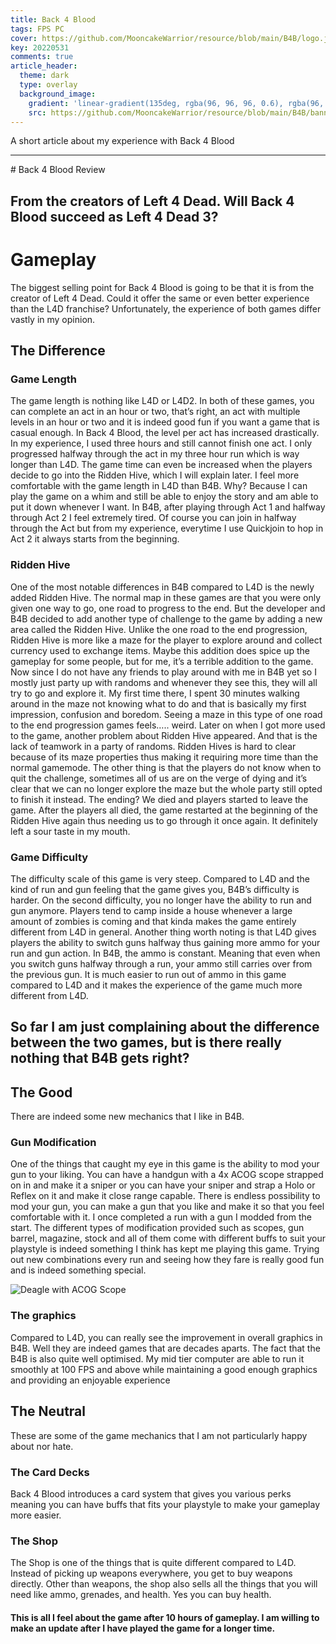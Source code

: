 ```yaml
---
title: Back 4 Blood
tags: FPS PC
cover: https://github.com/MooncakeWarrior/resource/blob/main/B4B/logo.jpg?raw=true
key: 20220531
comments: true
article_header:
  theme: dark
  type: overlay
  background_image:
    gradient: 'linear-gradient(135deg, rgba(96, 96, 96, 0.6), rgba(96, 96, 96, 0.6))'
    src: https://github.com/MooncakeWarrior/resource/blob/main/B4B/banner.jpeg?raw=true
---
```

A short article about my experience with Back 4 Blood

<!--more-->
<hr>
# Back 4 Blood Review


## From the creators of Left 4 Dead. Will Back 4 Blood succeed as Left 4 Dead 3?


# Gameplay

The biggest selling point for Back 4 Blood is going to be that it is from the creator of Left 4 Dead. Could it offer the same or even better experience than the L4D franchise? Unfortunately, the experience of both games differ vastly in my opinion.


## The Difference


### Game Length

The game length is nothing like L4D or L4D2. In both of these games, you can complete an act in an hour or two, that’s right, an act with multiple levels in an hour or two and it is indeed good fun if you want a game that is casual enough. In Back 4 Blood, the level per act has increased drastically. In my experience, I used three hours and still cannot finish one act. I only progressed halfway through the act in my three hour run which is way longer than L4D. The game time can even be increased when the players decide to go into the Ridden Hive, which I will explain later. I feel more comfortable with the game length in L4D than B4B. Why? Because I can play the game on a whim and still be able to enjoy the story and am able to put it down whenever I want. In B4B, after playing through Act 1 and halfway through Act 2 I feel extremely tired. Of course you can join in halfway through the Act but from my experience, everytime I use Quickjoin to hop in Act 2 it always starts from the beginning. 


### Ridden Hive

One of the most notable differences in B4B compared to L4D is the newly added Ridden Hive. The normal map in these games are that you were only given one way to go, one road to progress to the end. But the developer and B4B decided to add another type of challenge to the game by adding a new area called the Ridden Hive. Unlike the one road to the end progression, Ridden Hive is more like a maze for the player to explore around and collect currency used to exchange items. Maybe this addition does spice up the gameplay for some people, but for me, it’s a terrible addition to the game. Now since I do not have any friends to play around with me in B4B yet so I mostly just party up with randoms and whenever they see this, they will all try to go and explore it. My first time there, I spent 30 minutes walking around in the maze not knowing what to do and that is basically my first impression, confusion and boredom. Seeing a maze in this type of one road to the end progression games feels….. weird. Later on when I got more used to the game, another problem about Ridden Hive appeared. And that is the lack of teamwork in a party of randoms. Ridden Hives is hard to clear because of its maze properties thus making it requiring more time than the normal gamemode. The other thing is that the players do not know when to quit the challenge, sometimes all of us are on the verge of dying and it’s clear that we can no longer explore the maze but the whole party still opted to finish it instead. The ending? We died and players started to leave the game. After the players all died, the game restarted at the beginning of the Ridden Hive again thus needing us to go through it once again. It definitely left a sour taste in my mouth.


### Game Difficulty

The difficulty scale of this game is very steep. Compared to L4D and the kind of run and gun feeling that the game gives you, B4B’s difficulty is harder. On the second difficulty, you no longer have the ability to run and gun anymore. Players tend to camp inside a house whenever a large amount of zombies is coming and that kinda makes the game entirely different from L4D in general. Another thing worth noting is that L4D gives players the ability to switch guns halfway thus gaining more ammo for your run and gun action. In B4B, the ammo is constant. Meaning that even when you switch guns halfway through a run, your ammo still carries over from the previous gun. It is much easier to run out of ammo in this game compared to L4D and it makes the experience of the game much more different from L4D.


## So far I am just complaining about the difference between the two games, but is there really nothing that B4B gets right?


## The Good

There are indeed some new mechanics that I like in B4B.


### Gun Modification

One of the things that caught my eye in this game is the ability to mod your gun to your liking. You can have a handgun with a 4x ACOG scope strapped on in and make it a sniper or you can have your sniper and strap a Holo or Reflex on it and make it close range capable. There is endless possibility to mod your gun, you can make a gun that you like and make it so that you feel comfortable with it. I once completed a run with a gun I modded from the start. The different types of modification provided such as scopes, gun barrel, magazine, stock and all of them come with different buffs to suit your playstyle is indeed something I think has kept me playing this game. Trying out new combinations every run and seeing how they fare is really good fun and is indeed something special.

![Deagle with ACOG Scope](https://github.com/MooncakeWarrior/resource/blob/main/B4B/Deagle.png?raw=true)
### The graphics

Compared to L4D, you can really see the improvement in overall graphics in B4B. Well they are indeed games that are decades aparts. The fact that the B4B is also quite well optimised. My mid tier computer are able to run it smoothly at 100 FPS and above while maintaining a good enough graphics and providing an enjoyable experience


## The Neutral

These are some of the game mechanics that I am not particularly happy about nor hate.


### The Card Decks

Back 4 Blood introduces a card system that gives you various perks meaning you can have buffs that fits your playstyle to make your gameplay more easier. 


### The Shop

The Shop is one of the things that is quite different compared to L4D. Instead of picking up weapons everywhere, you get to buy weapons directly. Other than weapons, the shop also sells all the things that you will need like ammo, grenades, and health. Yes you can buy health.


#### This is all I feel about the game after 10 hours of gameplay. I am willing to make an update after I have played the game for a longer time.

